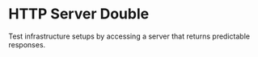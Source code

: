# HTTP Server Double

Test infrastructure setups by accessing a server that returns predictable responses.